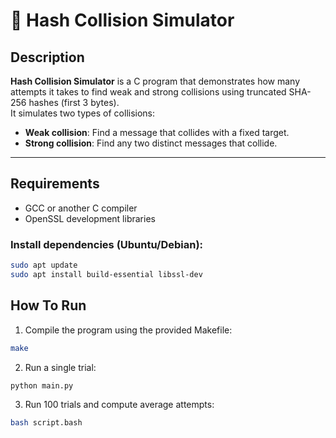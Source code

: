 # 🔁 Hash Collision Simulator

## Description

**Hash Collision Simulator** is a C program that demonstrates how many attempts it takes to find weak and strong collisions using truncated SHA-256 hashes (first 3 bytes).  
It simulates two types of collisions:
- **Weak collision**: Find a message that collides with a fixed target.
- **Strong collision**: Find any two distinct messages that collide.
---

## Requirements

- GCC or another C compiler  
- OpenSSL development libraries

### Install dependencies (Ubuntu/Debian):

```bash
sudo apt update
sudo apt install build-essential libssl-dev
```
## How To Run
1. Compile the program using the provided Makefile:
```bash
make
```
2. Run a single trial:
```bash
python main.py
```
3. Run 100 trials and compute average attempts:
```bash
bash script.bash
```

